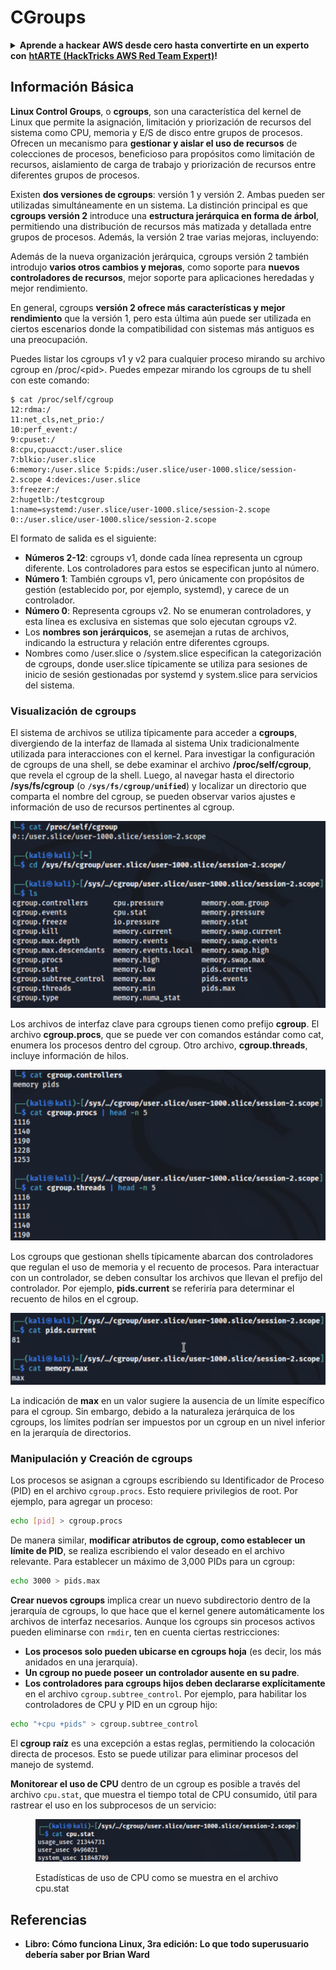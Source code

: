 # CGroups

<details>

<summary><strong>Aprende a hackear AWS desde cero hasta convertirte en un experto con</strong> <a href="https://training.hacktricks.xyz/courses/arte"><strong>htARTE (HackTricks AWS Red Team Expert)</strong></a><strong>!</strong></summary>

Otras formas de apoyar a HackTricks:

* Si quieres ver tu **empresa anunciada en HackTricks** o **descargar HackTricks en PDF** Consulta los [**PLANES DE SUSCRIPCIÓN**](https://github.com/sponsors/carlospolop)!
* Obtén la [**merchandising oficial de PEASS & HackTricks**](https://peass.creator-spring.com)
* Descubre [**The PEASS Family**](https://opensea.io/collection/the-peass-family), nuestra colección exclusiva de [**NFTs**](https://opensea.io/collection/the-peass-family)
* **Únete al** 💬 [**grupo de Discord**](https://discord.gg/hRep4RUj7f) o al [**grupo de telegram**](https://t.me/peass) o **síguenos** en **Twitter** 🐦 [**@carlospolopm**](https://twitter.com/hacktricks\_live)**.**
* **Comparte tus trucos de hacking enviando PRs a los** [**HackTricks**](https://github.com/carlospolop/hacktricks) y [**HackTricks Cloud**](https://github.com/carlospolop/hacktricks-cloud) repositorios de github.

</details>

## Información Básica

**Linux Control Groups**, o **cgroups**, son una característica del kernel de Linux que permite la asignación, limitación y priorización de recursos del sistema como CPU, memoria y E/S de disco entre grupos de procesos. Ofrecen un mecanismo para **gestionar y aislar el uso de recursos** de colecciones de procesos, beneficioso para propósitos como limitación de recursos, aislamiento de carga de trabajo y priorización de recursos entre diferentes grupos de procesos.

Existen **dos versiones de cgroups**: versión 1 y versión 2. Ambas pueden ser utilizadas simultáneamente en un sistema. La distinción principal es que **cgroups versión 2** introduce una **estructura jerárquica en forma de árbol**, permitiendo una distribución de recursos más matizada y detallada entre grupos de procesos. Además, la versión 2 trae varias mejoras, incluyendo:

Además de la nueva organización jerárquica, cgroups versión 2 también introdujo **varios otros cambios y mejoras**, como soporte para **nuevos controladores de recursos**, mejor soporte para aplicaciones heredadas y mejor rendimiento.

En general, cgroups **versión 2 ofrece más características y mejor rendimiento** que la versión 1, pero esta última aún puede ser utilizada en ciertos escenarios donde la compatibilidad con sistemas más antiguos es una preocupación.

Puedes listar los cgroups v1 y v2 para cualquier proceso mirando su archivo cgroup en /proc/\<pid>. Puedes empezar mirando los cgroups de tu shell con este comando:
```shell-session
$ cat /proc/self/cgroup
12:rdma:/
11:net_cls,net_prio:/
10:perf_event:/
9:cpuset:/
8:cpu,cpuacct:/user.slice
7:blkio:/user.slice
6:memory:/user.slice 5:pids:/user.slice/user-1000.slice/session-2.scope 4:devices:/user.slice
3:freezer:/
2:hugetlb:/testcgroup
1:name=systemd:/user.slice/user-1000.slice/session-2.scope
0::/user.slice/user-1000.slice/session-2.scope
```
El formato de salida es el siguiente:

* **Números 2-12**: cgroups v1, donde cada línea representa un cgroup diferente. Los controladores para estos se especifican junto al número.
* **Número 1**: También cgroups v1, pero únicamente con propósitos de gestión (establecido por, por ejemplo, systemd), y carece de un controlador.
* **Número 0**: Representa cgroups v2. No se enumeran controladores, y esta línea es exclusiva en sistemas que solo ejecutan cgroups v2.
* Los **nombres son jerárquicos**, se asemejan a rutas de archivos, indicando la estructura y relación entre diferentes cgroups.
* Nombres como /user.slice o /system.slice especifican la categorización de cgroups, donde user.slice típicamente se utiliza para sesiones de inicio de sesión gestionadas por systemd y system.slice para servicios del sistema.

### Visualización de cgroups

El sistema de archivos se utiliza típicamente para acceder a **cgroups**, divergiendo de la interfaz de llamada al sistema Unix tradicionalmente utilizada para interacciones con el kernel. Para investigar la configuración de cgroups de una shell, se debe examinar el archivo **/proc/self/cgroup**, que revela el cgroup de la shell. Luego, al navegar hasta el directorio **/sys/fs/cgroup** (o **`/sys/fs/cgroup/unified`**) y localizar un directorio que comparta el nombre del cgroup, se pueden observar varios ajustes e información de uso de recursos pertinentes al cgroup.

![Sistema de archivos de Cgroup](<../../../.gitbook/assets/image (1128).png>)

Los archivos de interfaz clave para cgroups tienen como prefijo **cgroup**. El archivo **cgroup.procs**, que se puede ver con comandos estándar como cat, enumera los procesos dentro del cgroup. Otro archivo, **cgroup.threads**, incluye información de hilos.

![Cgroup Procs](<../../../.gitbook/assets/image (281).png>)

Los cgroups que gestionan shells típicamente abarcan dos controladores que regulan el uso de memoria y el recuento de procesos. Para interactuar con un controlador, se deben consultar los archivos que llevan el prefijo del controlador. Por ejemplo, **pids.current** se referiría para determinar el recuento de hilos en el cgroup.

![Memoria de Cgroup](<../../../.gitbook/assets/image (677).png>)

La indicación de **max** en un valor sugiere la ausencia de un límite específico para el cgroup. Sin embargo, debido a la naturaleza jerárquica de los cgroups, los límites podrían ser impuestos por un cgroup en un nivel inferior en la jerarquía de directorios.

### Manipulación y Creación de cgroups

Los procesos se asignan a cgroups escribiendo su Identificador de Proceso (PID) en el archivo `cgroup.procs`. Esto requiere privilegios de root. Por ejemplo, para agregar un proceso:
```bash
echo [pid] > cgroup.procs
```
De manera similar, **modificar atributos de cgroup, como establecer un límite de PID**, se realiza escribiendo el valor deseado en el archivo relevante. Para establecer un máximo de 3,000 PIDs para un cgroup:
```bash
echo 3000 > pids.max
```
**Crear nuevos cgroups** implica crear un nuevo subdirectorio dentro de la jerarquía de cgroups, lo que hace que el kernel genere automáticamente los archivos de interfaz necesarios. Aunque los cgroups sin procesos activos pueden eliminarse con `rmdir`, ten en cuenta ciertas restricciones:

- **Los procesos solo pueden ubicarse en cgroups hoja** (es decir, los más anidados en una jerarquía).
- **Un cgroup no puede poseer un controlador ausente en su padre**.
- **Los controladores para cgroups hijos deben declararse explícitamente** en el archivo `cgroup.subtree_control`. Por ejemplo, para habilitar los controladores de CPU y PID en un cgroup hijo:
```bash
echo "+cpu +pids" > cgroup.subtree_control
```
El **cgroup raíz** es una excepción a estas reglas, permitiendo la colocación directa de procesos. Esto se puede utilizar para eliminar procesos del manejo de systemd.

**Monitorear el uso de CPU** dentro de un cgroup es posible a través del archivo `cpu.stat`, que muestra el tiempo total de CPU consumido, útil para rastrear el uso en los subprocesos de un servicio:

<figure><img src="../../../.gitbook/assets/image (908).png" alt=""><figcaption><p>Estadísticas de uso de CPU como se muestra en el archivo cpu.stat</p></figcaption></figure>

## Referencias

* **Libro: Cómo funciona Linux, 3ra edición: Lo que todo superusuario debería saber por Brian Ward**
